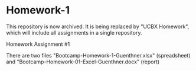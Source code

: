 # Homework-1
This repository is now archived.  It is being replaced by "UCBX Homework", which will include all assignments in a single repository.

Homework Assignment #1

There are two files "Bootcamp-Homework-1-Guenthner.xlsx" (spreadsheet) and "Bootcamp-Homework-01-Excel-Guenthner.docx" (report)
